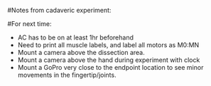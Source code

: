 #Notes from cadaveric experiment:


#For next time:
- AC has to be on at least 1hr beforehand
- Need to print all muscle labels, and label all motors as M0:MN
- Mount a camera above the dissection area.
- Mount a camera above the hand during experiment with clock
- Mount a GoPro very close to the endpoint location to see minor movements in the fingertip/joints.
